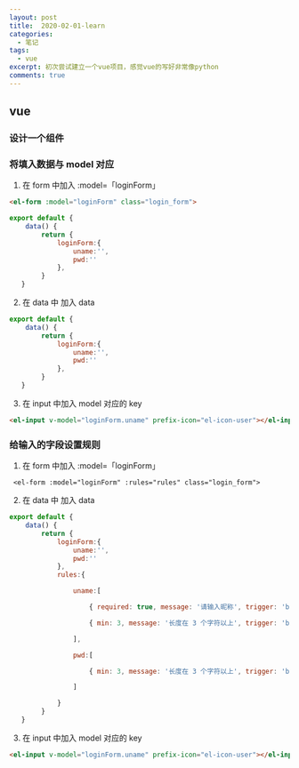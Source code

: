 ```yaml
---
layout: post
title:  2020-02-01-learn
categories: 
  - 笔记
tags:
  - vue
excerpt: 初次尝试建立一个vue项目，感觉vue的写好非常像python 
comments: true
---
```


## vue

### 设计一个组件

### 将填入数据与 model 对应

1. 在 form 中加入 :model=「loginForm」  

```html
<el-form :model="loginForm" class="login_form">
```


```js
export default {
    data() {
        return {
            loginForm:{
                uname:'',
                pwd:''
            },
        }
   }
```

2. 在 data 中 加入 data

```js
export default {
    data() {
        return {
            loginForm:{
                uname:'',
                pwd:''
            },
        }
   }
```

3. 在 input 中加入 model 对应的 key

```html
<el-input v-model="loginForm.uname" prefix-icon="el-icon-user"></el-input>
```

### 给输入的字段设置规则

1. 在 form 中加入 :model=「loginForm」    

```
 <el-form :model="loginForm" :rules="rules" class="login_form">
```

2. 在 data 中 加入 data

```js
export default {
    data() {
        return {
            loginForm:{
                uname:'',
                pwd:''
            },
            rules:{

                uname:[

                    { required: true, message: '请输入昵称', trigger: 'blur' },

                    { min: 3, message: '长度在 3 个字符以上', trigger: 'blur' }

                ],

                pwd:[

                    { min: 3, message: '长度在 3 个字符以上', trigger: 'blur' }

                ]

            }
        }
   }
```

3. 在 input 中加入 model 对应的 key

```html
<el-input v-model="loginForm.uname" prefix-icon="el-icon-user"></el-input>
```
